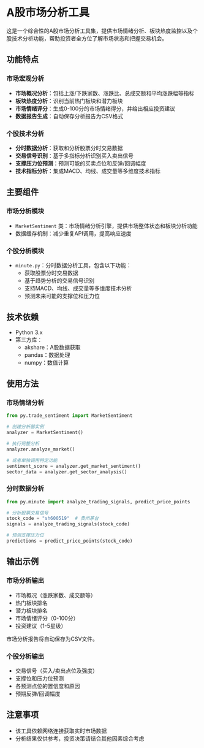 # A股市场分析工具

这是一个综合性的A股市场分析工具集，提供市场情绪分析、板块热度监控以及个股技术分析功能，帮助投资者全方位了解市场状态和把握交易机会。

## 功能特点

### 市场宏观分析
- **市场概况分析**：包括上涨/下跌家数、涨跌比、总成交额和平均涨跌幅等指标
- **板块热度分析**：识别当前热门板块和潜力板块
- **市场情绪评分**：生成0-100分的市场情绪得分，并给出相应投资建议
- **数据报告生成**：自动保存分析报告为CSV格式

### 个股技术分析
- **分时数据分析**：获取和分析股票分时交易数据
- **交易信号识别**：基于多指标分析识别买入卖出信号
- **支撑压力位预测**：预测可能的买卖点位和反弹/回调幅度
- **技术指标分析**：集成MACD、均线、成交量等多维度技术指标

## 主要组件

### 市场分析模块
- `MarketSentiment` 类：市场情绪分析引擎，提供市场整体状态和板块分析功能
- 数据缓存机制：减少重复API调用，提高响应速度

### 个股分析模块
- `minute.py`：分时数据分析工具，包含以下功能：
  - 获取股票分时交易数据
  - 基于趋势分析的交易信号识别
  - 支持MACD、均线、成交量等多维度技术分析
  - 预测未来可能的支撑位和压力位

## 技术依赖

- Python 3.x
- 第三方库：
  - akshare：A股数据获取
  - pandas：数据处理
  - numpy：数值计算

## 使用方法

### 市场情绪分析
```python
from py.trade_sentiment import MarketSentiment

# 创建分析器实例
analyzer = MarketSentiment()

# 执行完整分析
analyzer.analyze_market()

# 或者单独调用特定功能
sentiment_score = analyzer.get_market_sentiment()
sector_data = analyzer.get_sector_analysis()
```

### 分时数据分析
```python
from py.minute import analyze_trading_signals, predict_price_points

# 分析股票交易信号
stock_code = "sh600519"  # 贵州茅台
signals = analyze_trading_signals(stock_code)

# 预测支撑压力位
predictions = predict_price_points(stock_code)
```

## 输出示例

### 市场分析输出
- 市场概况（涨跌家数、成交额等）
- 热门板块排名
- 潜力板块排名
- 市场情绪评分（0-100分）
- 投资建议（1-5星级）

市场分析报告将自动保存为CSV文件。

### 个股分析输出
- 交易信号（买入/卖出点位及强度）
- 支撑位和压力位预测
- 各预测点位的置信度和原因
- 预期反弹/回调幅度

## 注意事项

- 该工具依赖网络连接获取实时市场数据
- 分析结果仅供参考，投资决策请结合其他因素综合考虑